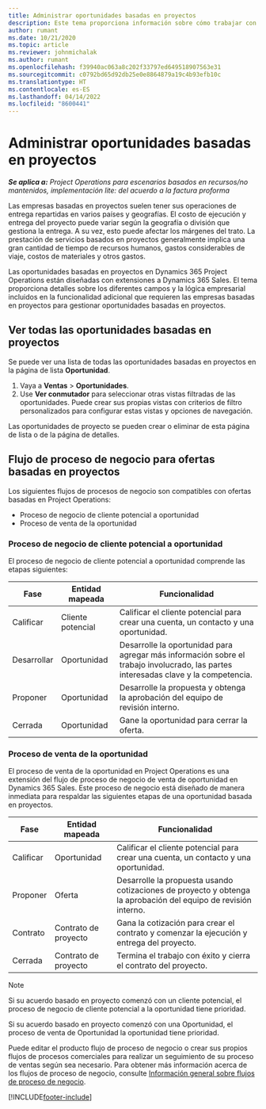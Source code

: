 ```yaml
---
title: Administrar oportunidades basadas en proyectos
description: Este tema proporciona información sobre cómo trabajar con oportunidades relacionadas con proyectos.
author: rumant
ms.date: 10/21/2020
ms.topic: article
ms.reviewer: johnmichalak
ms.author: rumant
ms.openlocfilehash: f39940ac063a8c202f33797ed649518907563e31
ms.sourcegitcommit: c0792bd65d92db25e0e8864879a19c4b93efb10c
ms.translationtype: HT
ms.contentlocale: es-ES
ms.lasthandoff: 04/14/2022
ms.locfileid: "8600441"
---
```

# <a name="manage-project-based-opportunities"></a>Administrar oportunidades basadas en proyectos

_**Se aplica a:** Project Operations para escenarios basados en recursos/no mantenidos, implementación lite: del acuerdo a la factura proforma_

Las empresas basadas en proyectos suelen tener sus operaciones de entrega repartidas en varios países y geografías. El costo de ejecución y entrega del proyecto puede variar según la geografía o división que gestiona la entrega. A su vez, esto puede afectar los márgenes del trato. La prestación de servicios basados en proyectos generalmente implica una gran cantidad de tiempo de recursos humanos, gastos considerables de viaje, costos de materiales y otros gastos.

Las oportunidades basadas en proyectos en Dynamics 365 Project Operations están diseñadas con extensiones a Dynamics 365 Sales. El tema proporciona detalles sobre los diferentes campos y la lógica empresarial incluidos en la funcionalidad adicional que requieren las empresas basadas en proyectos para gestionar oportunidades basadas en proyectos.

## <a name="view-all-project-based-opportunities"></a>Ver todas las oportunidades basadas en proyectos

Se puede ver una lista de todas las oportunidades basadas en proyectos en la página de lista **Oportunidad**. 

1. Vaya a **Ventas** > **Oportunidades**.
2. Use **Ver conmutador** para seleccionar otras vistas filtradas de las oportunidades. Puede crear sus propias vistas con criterios de filtro personalizados para configurar estas vistas y opciones de navegación.

Las oportunidades de proyecto se pueden crear o eliminar de esta página de lista o de la página de detalles.

## <a name="business-process-flow-for-project-based-deals"></a>Flujo de proceso de negocio para ofertas basadas en proyectos

Los siguientes flujos de procesos de negocio son compatibles con ofertas basadas en Project Operations:

- Proceso de negocio de cliente potencial a oportunidad
- Proceso de venta de la oportunidad

### <a name="lead-to-opportunity-business-process"></a>Proceso de negocio de cliente potencial a oportunidad 
El proceso de negocio de cliente potencial a oportunidad comprende las etapas siguientes:

| Fase | Entidad mapeada | Funcionalidad |
| --- | --- | --- |
| Calificar | Cliente potencial | Calificar el cliente potencial para crear una cuenta, un contacto y una oportunidad. |
| Desarrollar | Oportunidad | Desarrolle la oportunidad para agregar más información sobre el trabajo involucrado, las partes interesadas clave y la competencia. |
| Proponer | Oportunidad | Desarrolle la propuesta y obtenga la aprobación del equipo de revisión interno. |
| Cerrada | Oportunidad | Gane la oportunidad para cerrar la oferta. |

### <a name="opportunity-sales-process"></a>Proceso de venta de la oportunidad
El proceso de venta de la oportunidad en Project Operations es una extensión del flujo de proceso de negocio de venta de oportunidad en Dynamics 365 Sales. Este proceso de negocio está diseñado de manera inmediata para respaldar las siguientes etapas de una oportunidad basada en proyectos.

| Fase | Entidad mapeada | Funcionalidad |
| --- | --- | --- |
| Calificar | Oportunidad | Calificar el cliente potencial para crear una cuenta, un contacto y una oportunidad. |
| Proponer | Oferta | Desarrolle la propuesta usando cotizaciones de proyecto y obtenga la aprobación del equipo de revisión interno. |
| Contrato | Contrato de proyecto | Gana la cotización para crear el contrato y comenzar la ejecución y entrega del proyecto. |
| Cerrada | Contrato de proyecto | Termina el trabajo con éxito y cierra el contrato del proyecto. |

> [!NOTE]
> Si su acuerdo basado en proyecto comenzó con un cliente potencial, el proceso de negocio de cliente potencial a la oportunidad tiene prioridad.
>
> Si su acuerdo basado en proyecto comenzó con una Oportunidad, el proceso de venta de Oportunidad la oportunidad tiene prioridad.

Puede editar el producto flujo de proceso de negocio o crear sus propios flujos de procesos comerciales para realizar un seguimiento de su proceso de ventas según sea necesario. Para obtener más información acerca de los flujos de proceso de negocio, consulte [Información general sobre flujos de proceso de negocio](/dynamics365/customerengagement/on-premises/customize/business-process-flows-overview).


[!INCLUDE[footer-include](../includes/footer-banner.md)]